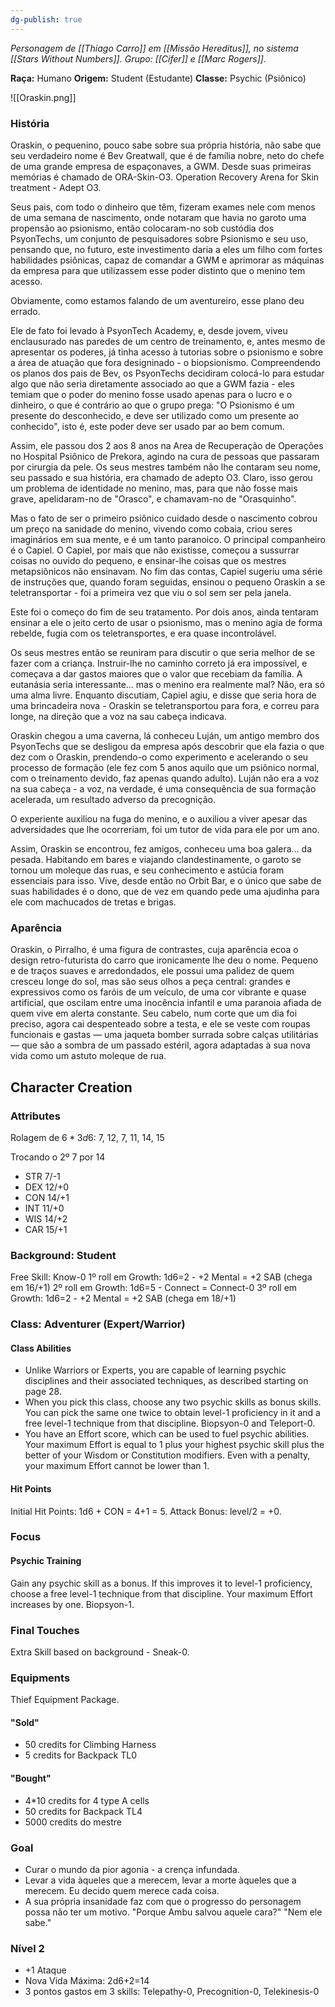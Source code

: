```yaml
---
dg-publish: true
---
```

*Personagem de [[Thiago Carro]] em [[Missão Hereditus]], no sistema [[Stars Without Numbers]].*
*Grupo: [[Cifer]] e [[Marc Rogers]].*

**Raça:** Humano
**Origem:** Student (Estudante)
**Classe:** Psychic (Psiônico)

![[Oraskin.png]]

### História
Oraskin, o pequenino, pouco sabe sobre sua própria história, não sabe que seu verdadeiro nome é Bev Greatwall, que é de família nobre, neto do chefe de uma grande empresa de espaçonaves, a GWM. Desde suas primeiras memórias é chamado de ORA-Skin-O3. Operation Recovery Arena for Skin treatment - Adept O3.

Seus pais, com todo o dinheiro que têm, fizeram exames nele com menos de uma semana de nascimento, onde notaram que havia no garoto uma propensão ao psionismo, então colocaram-no sob custódia dos PsyonTechs, um conjunto de pesquisadores sobre Psionismo e seu uso, pensando que, no futuro, este investimento daria a eles um filho com fortes habilidades psiônicas, capaz de comandar a GWM e aprimorar as máquinas da empresa para que utilizassem esse poder distinto que o menino tem acesso.

Obviamente, como estamos falando de um aventureiro, esse plano deu errado.

Ele de fato foi levado à PsyonTech Academy, e, desde jovem, viveu enclausurado nas paredes de um centro de treinamento, e, antes mesmo de apresentar os poderes, já tinha acesso à tutorias sobre o psionismo e sobre a área de atuação que fora designinado - o biopsionismo. Compreendendo os planos dos pais de Bev, os PsyonTechs decidiram colocá-lo para estudar algo que não seria diretamente associado ao que a GWM fazia - eles temiam que o poder do menino fosse usado apenas para o lucro e o dinheiro, o que é contrário ao que o grupo prega: "O Psionismo é um presente do desconhecido, e deve ser utilizado como um presente ao conhecido", isto é, este poder deve ser usado par ao bem comum.

Assim, ele passou dos 2 aos 8 anos na Area de Recuperação de Operações no Hospital Psiônico de Prekora, agindo na cura de pessoas que passaram por cirurgia da pele. Os seus mestres também não lhe contaram seu nome, seu passado e sua história, era chamado de adepto O3. Claro, isso gerou um problema de identidade no menino, mas, para que não fosse mais grave, apelidaram-no de "Orasco", e chamavam-no de "Orasquinho".

Mas o fato de ser o primeiro psiônico cuidado desde o nascimento cobrou um preço na sanidade do menino, vivendo como cobaia, criou seres imaginários em sua mente, e é um tanto paranoico. O principal companheiro é o Capiel. O Capiel, por mais que não existisse, começou a sussurrar coisas no ouvido do pequeno, e ensinar-lhe coisas que os mestres metapsiônicos não ensinavam. No fim das contas, Capiel sugeriu uma série de instruções que, quando foram seguidas, ensinou o pequeno Oraskin a se teletransportar - foi a primeira vez que viu o sol sem ser pela janela.

Este foi o começo do fim de seu tratamento. Por dois anos, ainda tentaram ensinar a ele o jeito certo de usar o psionismo, mas o menino agia de forma rebelde, fugia com os teletransportes, e era quase incontrolável.

Os seus mestres então se reuniram para discutir o que seria melhor de se fazer com a criança. Instruir-lhe no caminho correto já era impossível, e começava a dar gastos maiores que o valor que recebiam da família. A eutanásia seria interessante... mas o menino era realmente mal? Não, era só uma alma livre. Enquanto discutiam, Capiel agiu, e disse que seria hora de uma brincadeira nova - Oraskin se teletransportou para fora, e correu para longe, na direção que a voz na sau cabeça indicava.

Oraskin chegou a uma caverna, lá conheceu Luján, um antigo membro dos PsyonTechs que se desligou da empresa após descobrir que ela fazia o que dez com o Oraskin, prendendo-o como experimento e acelerando o seu processo de formação (ele fez com 5 anos aquilo que um psiônico normal, com o treinamento devido, faz apenas quando adulto). Luján não era a voz na sua cabeça - a voz, na verdade, é uma consequência de sua formação acelerada, um resultado adverso da precognição.

O experiente auxiliou na fuga do menino, e o auxiliou a viver apesar das adversidades que lhe ocorreriam, foi um tutor de vida para ele por um ano.

Assim, Oraskin se encontrou, fez amigos, conheceu uma boa galera... da pesada. Habitando em bares e viajando clandestinamente, o garoto se tornou um moleque das ruas, e seu conhecimento e astúcia foram essenciais para isso. Vive, desde então no Orbit Bar, e o único que sabe de suas habilidades é o dono, que de vez em quando pede uma ajudinha para ele com machucados de tretas e brigas.

### Aparência
Oraskin, o Pirralho, é uma figura de contrastes, cuja aparência ecoa o design retro-futurista do carro que ironicamente lhe deu o nome. Pequeno e de traços suaves e arredondados, ele possui uma palidez de quem cresceu longe do sol, mas são seus olhos a peça central: grandes e expressivos como os faróis de um veículo, de uma cor vibrante e quase artificial, que oscilam entre uma inocência infantil e uma paranoia afiada de quem vive em alerta constante. Seu cabelo, num corte que um dia foi preciso, agora cai despenteado sobre a testa, e ele se veste com roupas funcionais e gastas — uma jaqueta bomber surrada sobre calças utilitárias — que são a sombra de um passado estéril, agora adaptadas à sua nova vida como um astuto moleque de rua.

## Character Creation
### Attributes
Rolagem de $6*3d6$: 7, 12, 7, 11, 14, 15

Trocando o 2º 7 por 14
- STR 7/-1
- DEX 12/+0
- CON 14/+1
- INT 11/+0
- WIS 14/+2
- CAR 15/+1
### Background: Student
Free Skill: Know-0
1º roll em Growth: 1d6=2 - +2 Mental = +2 SAB (chega em 16/+1)
2º roll em Growth: 1d6=5 - Connect = Connect-0
3º roll em Growth: 1d6=2 - +2 Mental = +2 SAB (chega em 18/+1)
### Class: Adventurer (Expert/Warrior)
#### Class Abilities
- Unlike Warriors or Experts, you are capable of learning psychic disciplines and their associated techniques, as described starting on page 28.
- When you pick this class, choose any two psychic skills as bonus skills. You can pick the same one twice to obtain level-1 proficiency in it and a free level-1 technique from that discipline. Biopsyon-0 and Teleport-0.
- You have an Effort score, which can be used to fuel psychic abilities. Your maximum Effort is equal to 1 plus your highest psychic skill plus the better of your Wisdom or Constitution modifiers. Even with a penalty, your maximum Effort cannot be lower than 1.
#### Hit Points
Initial Hit Points: 1d6 + CON = 4+1 = 5.
Attack Bonus: level/2 = +0.
### Focus
#### Psychic Training
Gain any psychic skill as a bonus. If this improves it to level-1 proficiency, choose a free level-1 technique from that discipline. Your maximum Effort increases by one. Biopsyon-1.
### Final Touches
Extra Skill based on background - Sneak-0.
### Equipments
Thief Equipment Package.
#### "Sold"
- 50 credits for Climbing Harness
- 5 credits for Backpack TL0
#### "Bought"

- 4*10 credits for 4 type A cells
- 50 credits for Backpack TL4
- 5000 credits do mestre

### Goal

- Curar o mundo da pior agonia - a crença infundada.
- Levar a vida àqueles que a merecem, levar a morte àqueles que a merecem. Eu decido quem merece cada coisa.
- A sua própria insanidade faz com que o progresso do personagem possa não ter um motivo. "Porque Ambu salvou aquele cara?" "Nem ele sabe."

### Nível 2
- +1 Ataque
- Nova Vida Máxima: 2d6+2=14
- 3 pontos gastos em 3 skills: Telepathy-0, Precognition-0, Telekinesis-0
